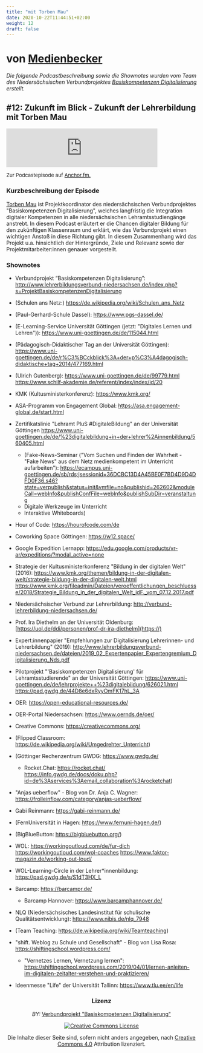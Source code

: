 ```yaml
---
title: "mit Torben Mau"
date: 2020-10-22T11:44:51+02:00
weight: 12
draft: false
---
```




# von [Medienbecker](https://anchor.fm/sebastian-becker/)

*Die folgende Podcastbeschreibung sowie die Shownotes wurden vom Team des Niedersächsischen Verbundprojektes [Basiskompetenzen Digitalisierung](http://www.lehrerbildungsverbund-niedersachsen.de/index.php?s=ProjektBasiskompetenzenDigitalisierung) erstellt.*


## #12: Zukunft im Blick - Zukunft der Lehrerbildung mit Torben Mau


<iframe src="https://anchor.fm/sebastian-becker/embed/episodes/Zukunft-im-Blick---Zukunft-der-Lehrerbildung-mit-Torben-Mau-ecjnfb/a-a1t6tg4" height="102px" width="400px" frameborder="0" scrolling="no"></iframe>
<p style="font-size:10pt;">
Zur Podcastepisode auf  <a href='https://anchor.fm/sebastian-becker/episodes/12-Zukunft-im-Blick---Zukunft-der-Lehrerbildung-mit-Torben-Mau-ecjnfb/a-a1t6tg4'>Anchor.fm.</a>
</p>


### Kurzbeschreibung der Episode
[Torben Mau](https://twitter.com/TorbenMau) ist Projektkoordinator des niedersächsischen Verbundprojektes "Basiskompetenzen Digitalisierung", welches langfristig die Integration digitaler Kompetenzen in alle niedersächsischen Lehramtsstudiengänge anstrebt. In diesem Podcast erläutert er die Chancen digitaler Bildung für den zukünftigen Klassenraum und erklärt, wie das Verbundprojekt einen wichtigen Anstoß in diese Richtung gibt. In diesem Zusammenhang wird das Projekt u.a. hinsichtlich der Hintergründe, Ziele und Relevanz sowie der Projektmitarbeiter:innen genauer vorgestellt.



### Shownotes

*  Verbundprojekt “Basiskompetenzen Digitalisierung”: http://www.lehrerbildungsverbund-niedersachsen.de/index.php?s=ProjektBasiskompetenzenDigitalisierung

*  (Schulen ans Netz:)
https://de.wikipedia.org/wiki/Schulen_ans_Netz
*  (Paul-Gerhard-Schule Dassel): https://www.pgs-dassel.de/
*  (E-Learning-Service Universität Göttingen (jetzt: "Digitales Lernen und Lehren")): https://www.uni-goettingen.de/de/115044.html
*  (Pädagogisch-Didaktischer Tag an der Universität Göttingen): https://www.uni-goettingen.de/de/r%C3%BCckblick%3A+der+p%C3%A4dagogisch-didaktische+tag+2014/477169.html
*  (Ulrich Gutenberg):
https://www.uni-goettingen.de/de/99779.html
https://www.schilf-akademie.de/referent/index/index/id/20

* KMK (Kultusministerkonferenz): https://www.kmk.org/
* ASA-Programm von Engagement Global: https://asa.engagement-global.de/start.html
* Zertifikatslinie "Lehramt PluS #DigitaleBildung" an der Universität Göttingen
https://www.uni-goettingen.de/de/%23digitalebildung+in+der+lehrer%2Ainnenbildung/560405.html
     - (Fake-News-Seminar ("Vom Suchen und Finden der Wahrheit - "Fake News" aus dem Netz medienkompetent im Unterricht aufarbeiten"): https://ecampus.uni-goettingen.de/sb/rds;jsessionid=36DCBC13D4A45BE0F7BD4D9D4DFD0F36.s46?state=verpublish&status=init&vmfile=no&publishid=262602&moduleCall=webInfo&publishConfFile=webInfo&publishSubDir=veranstaltung
     - Digitale Werkzeuge im Unterricht
     - Interaktive Whiteboards)

* Hour of Code:  https://hourofcode.com/de
* Coworking Space Göttingen: https://w12.space/
* Google Expedition Lernapp: https://edu.google.com/products/vr-ar/expeditions/?modal_active=none
* Strategie der Kultusministerkonferenz "Bildung in der digitalen Welt" (2016):
https://www.kmk.org/themen/bildung-in-der-digitalen-welt/strategie-bildung-in-der-digitalen-welt.html
https://www.kmk.org/fileadmin/Dateien/veroeffentlichungen_beschluesse/2018/Strategie_Bildung_in_der_digitalen_Welt_idF._vom_07.12.2017.pdf

* Niedersächsischer Verbund zur Lehrerbildung: http://verbund-lehrerbildung-niedersachsen.de/
* Prof. Ira Diethelm an der Universität Oldenburg: [https://uol.de/ddi/personen/prof-dr-ira-diethelm](https://)
* Expert:innenpapier "Empfehlungen zur Digitalisierung Lehrerinnen- und Lehrerbildung" (2019): http://www.lehrerbildungsverbund-niedersachsen.de/dateien/2019_02_Expertenpapier_Expertengremium_Digitalisierung_Nds.pdf
* Pilotprojekt "'Basiskompetenzen Digitalisierung' für Lehramtsstudierende" an der Universität Göttingen:
https://www.uni-goettingen.de/de/lehrprojekte++%23digitalebildung/626021.html
https://pad.gwdg.de/44D8e6dxRyyOmFK17hL_3A

- OER: https://open-educational-resources.de/

* OER-Portal Niedersachsen: https://www.oernds.de/oer/
* Creative Commons: https://creativecommons.org/
* (Flipped Classroom: https://de.wikipedia.org/wiki/Umgedrehter_Unterricht)
* (Göttinger Rechenzentrum GWDG: https://www.gwdg.de/
    - Rocket.Chat:
https://rocket.chat/
https://info.gwdg.de/docs/doku.php?id=de%3Aservices%3Aemail_collaboration%3Arocketchat)

* "Anjas ueberflow" - Blog von Dr. Anja C. Wagner: https://frolleinflow.com/category/anjas-ueberflow/
* Gabi Reinmann: https://gabi-reinmann.de/
* (FernUniversität in Hagen: https://www.fernuni-hagen.de/)
* (BigBlueButton: https://bigbluebutton.org/)
* WOL:
https://workingoutloud.com/de/fur-dich
https://workingoutloud.com/wol-coaches
https://www.faktor-magazin.de/working-out-loud/

* WOL-Learning-Circle in der Lehrer*innenbildung: https://pad.gwdg.de/s/S1dT3HX_L
* Barcamp: https://barcampr.de/
    * Barcamp Hannover: https://www.barcamphannover.de/
* NLQ (Niedersächsisches Landesinstitut für schulische Qualitätsentwicklung): https://www.nibis.de/nlq_7948
* (Team Teaching: https://de.wikipedia.org/wiki/Teamteaching)
* "shift. Weblog zu Schule und Gesellschaft" - Blog von Lisa Rosa: https://shiftingschool.wordpress.com/
    * "Vernetzes Lernen, Vernetzung lernen": https://shiftingschool.wordpress.com/2019/04/01/lernen-anleiten-im-digitalen-zeitalter-verstehen-und-praktizieren/
* Ideenmesse "Life" der Universität Tallinn: https://www.tlu.ee/en/life


<center>

### Lizenz
*BY:* [Verbundprojekt "Basiskompetenzen Digitalisierung"](http://www.lehrerbildungsverbund-niedersachsen.de/index.php?s=ProjektBasiskompetenzenDigitalisierung)


<a rel="license" href="http://creativecommons.org/licenses/by/4.0/"><img alt="Creative Commons License" style="border-width:0" src="https://i.creativecommons.org/l/by/4.0/88x31.png" /></a><br/><p>Die Inhalte dieser Seite sind, sofern nicht anders angegeben, nach <a rel="license" href="http://creativecommons.org/licenses/by/4.0/">Creative Commons 4.0</a> Attribution lizenziert.</p>

</center>

